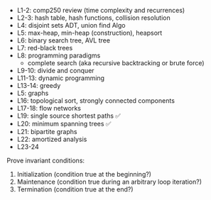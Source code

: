 - L1-2: comp250 review (time complexity and recurrences)
- L2-3: hash table, hash functions, collision resolution
- L4: disjoint sets ADT, union find Algo
- L5: max-heap, min-heap (construction), heapsort
- L6: binary search tree, AVL tree
- L7: red-black trees
- L8: programming paradigms
	- complete search (aka recursive backtracking or brute force)
- L9-10: divide and conquer
- L11-13: dynamic programming
- L13-14: greedy
- L5: graphs
- L16: topological sort, strongly connected components
- L17-18: flow networks
- L19: single source shortest paths ✅
- L20: minimum spanning trees ✅
- L21: bipartite graphs
- L22: amortized analysis
- L23-24

Prove invariant conditions:
1. Initialization (condition true at the beginning?)
2. Maintenance (condition true during an arbitrary loop iteration?)
3. Termination (condition true at the end?)

